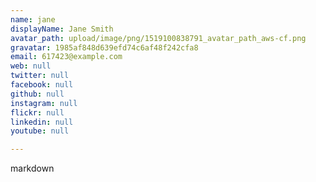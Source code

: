```yaml
---
name: jane
displayName: Jane Smith
avatar_path: upload/image/png/1519100838791_avatar_path_aws-cf.png
gravatar: 1985af848d639efd74c6af48f242cfa8
email: 617423@example.com
web: null
twitter: null
facebook: null
github: null
instagram: null
flickr: null
linkedin: null
youtube: null

---
```


markdown

